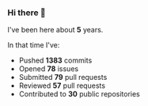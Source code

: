 ### Hi there 👋

I've been here about **5** years.

In that time I've:

- Pushed **1383** commits
- Opened **78** issues
- Submitted **79** pull requests
- Reviewed **57** pull requests
- Contributed to **30** public repositories

<!-- ![My scrobbles](https://lastfm-recently-played.vercel.app/api?user=dotdub) -->
